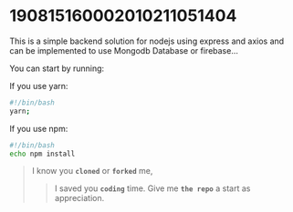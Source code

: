 # 190815160002010211051404

This is a simple backend solution for nodejs using express and axios and can be implemented to use Mongodb Database or firebase...

You can start by running:

If you use yarn:

```bash
#!/bin/bash
yarn;
```

If you use npm:

```bash
#!/bin/bash
echo npm install

```

> I know you **`cloned`** or **`forked`** me,
>
> > I saved you **`coding`** time. Give me **`the repo`** a start as appreciation.
